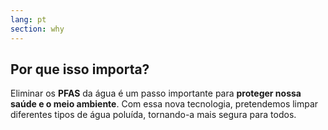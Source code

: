 ```yaml
---
lang: pt
section: why
---
```


## Por que isso importa?

Eliminar os **PFAS** da água é um passo importante para **proteger nossa saúde e o meio ambiente**. Com essa nova tecnologia, pretendemos limpar diferentes tipos de água poluída, tornando-a mais segura para todos.
